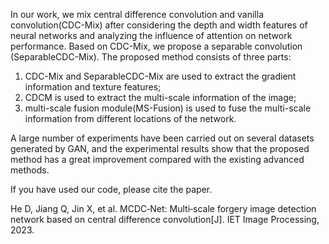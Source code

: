 In our work, we mix central difference convolution and vanilla convolution(CDC-Mix) after considering the depth and 
width features of neural networks and analyzing the influence of attention on network performance. Based on CDC-Mix,
we propose a separable convolution (SeparableCDC-Mix). The proposed method consists of three parts: 
1) CDC-Mix and SeparableCDC-Mix are used to extract the gradient
information and texture features;
2) CDCM is used to extract the
multi-scale information of the image;
3) multi-scale fusion module(MS-Fusion) is used to fuse the multi-scale information from different locations of the network.

A large number of experiments have been carried out on several datasets generated by GAN, and the experimental results show that
the proposed method has a great improvement compared with the existing advanced methods.

If you have used our code, please cite the paper. 

He D, Jiang Q, Jin X, et al. MCDC‐Net: Multi‐scale forgery image detection network based on central difference convolution[J]. IET Image Processing, 2023.
